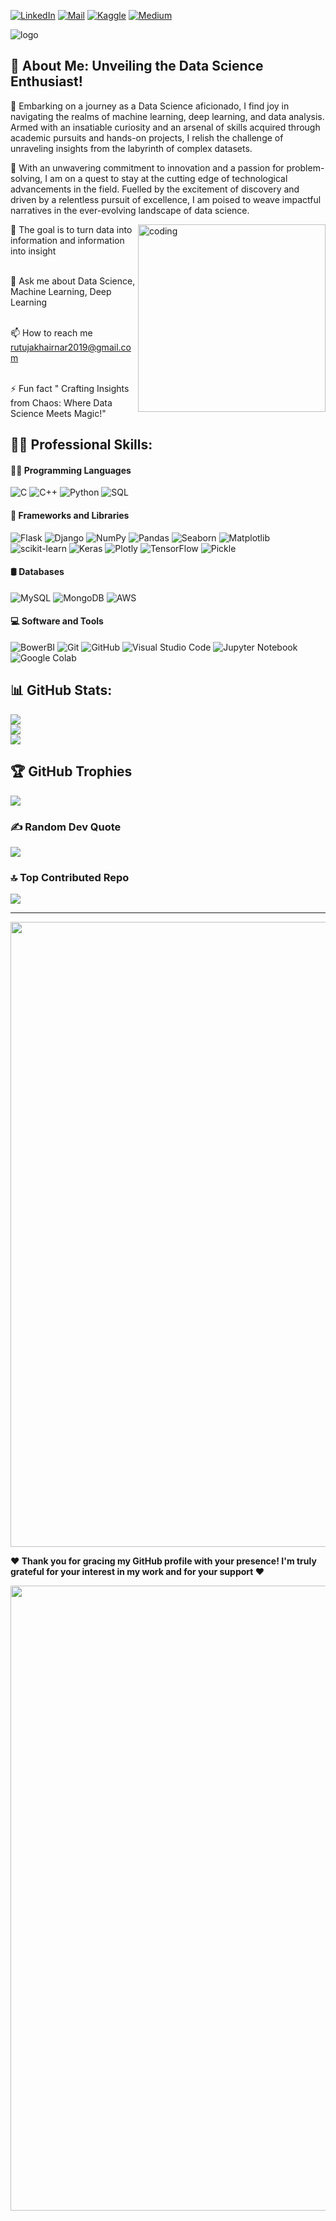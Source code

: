 

[ ![LinkedIn](https://img.shields.io/badge/LinkedIn-4682B4?style=for-the-badge&logo=linkedin&logoColor=white)](https://www.linkedin.com/in/%F0%9D%90%91%F0%9D%90%AE%F0%9D%90%AD%F0%9D%90%AE%F0%9D%90%A3%F0%9D%90%9A-%F0%9D%90%8A%F0%9D%90%A1%F0%9D%90%9A%F0%9D%90%A2%F0%9D%90%AB%F0%9D%90%A7%F0%9D%90%9A%F0%9D%90%AB-2b56b6201/) [![Mail](https://img.shields.io/badge/Mail-555555?style=for-the-badge&logo=mail.ru&logoColor=white)](mailto:rutujakhairnar2019@email.com) [![Kaggle](https://img.shields.io/badge/Kaggle-20BEFF?style=for-the-badge&logo=kaggle&logoColor=white)](https://www.kaggle.com/rutujasanjaykhairnar) [![Medium](https://img.shields.io/badge/Medium-555555?style=for-the-badge&logo=medium&logoColor=white)](https://medium.com/@rutujakhairnar2019)

![logo](https://miro.medium.com/v2/resize:fit:679/1*E6hq6ugrn79zjUU0fcwI6w.gif)


## 💫 About Me: Unveiling the Data Science Enthusiast!
🚀 Embarking on a journey as a Data Science aficionado, I find joy in navigating the realms of machine learning, deep learning, and data analysis. Armed with an insatiable curiosity and an arsenal of skills acquired through academic pursuits and hands-on projects, I relish the challenge of unraveling insights from the labyrinth of complex datasets.

🌟 With an unwavering commitment to innovation and a passion for problem-solving, I am on a quest to stay at the cutting edge of technological advancements in the field. Fuelled by the excitement of discovery and driven by a relentless pursuit of excellence, I am poised to weave impactful narratives in the ever-evolving landscape of data science.



<img align="right" alt="coding" width="300" src="https://images.lemonly.com/wp-content/uploads/2018/08/07150313/Homebase_Thumb_v01.gif">

📜 The goal is to turn data into information and information into insight<br><br>

💬 Ask me about Data Science, Machine Learning, Deep Learning<br><br>

📫 How to reach me rutujakhairnar2019@gmail.com<br><br>

⚡ Fun fact " Crafting Insights from Chaos: Where Data Science Meets Magic!"

## 👩‍💻 Professional Skills:
#### 👩‍💻 Programming Languages
![C](https://img.shields.io/badge/C-%2300599C.svg?style=for-the-badge&logo=c&logoColor=white)  ![C++](https://img.shields.io/badge/C++-%2300599C.svg?style=for-the-badge&logo=c%2B%2B&logoColor=white)  ![Python](https://img.shields.io/badge/Python-3670A0?style=for-the-badge&logo=python&logoColor=ffdd54)  ![SQL](https://img.shields.io/badge/SQL-%2300f.svg?style=for-the-badge&logo=sql&logoColor=white) 
#### 🧰 Frameworks and Libraries
![Flask](https://img.shields.io/badge/Flask-%23000.svg?style=for-the-badge&logo=flask&logoColor=white) ![Django](https://img.shields.io/badge/Django-%23092E20.svg?style=for-the-badge&logo=django&logoColor=white) ![NumPy](https://img.shields.io/badge/NumPy-%23013243.svg?style=for-the-badge&logo=numpy&logoColor=white) ![Pandas](https://img.shields.io/badge/Pandas-%23150458.svg?style=for-the-badge&logo=pandas&logoColor=white) ![Seaborn](https://img.shields.io/badge/Seaborn-%230164A3.svg?style=for-the-badge&logo=seaborn&logoColor=white) ![Matplotlib](https://img.shields.io/badge/Matplotlib-%23007ACC.svg?style=for-the-badge&logo=matplotlib&logoColor=white) ![scikit-learn](https://img.shields.io/badge/scikit--learn-%23F7931E.svg?style=for-the-badge&logo=scikit-learn&logoColor=white) ![Keras](https://img.shields.io/badge/Keras-%23D00000.svg?style=for-the-badge&logo=Keras&logoColor=white)
![Plotly](https://img.shields.io/badge/Plotly-%233F4F75.svg?style=for-the-badge&logo=plotly&logoColor=white) ![TensorFlow](https://img.shields.io/badge/TensorFlow-%23FF6F00.svg?style=for-the-badge&logo=TensorFlow&logoColor=white) ![Pickle](https://img.shields.io/badge/Pickle-%23FFD700.svg?style=for-the-badge&logo=pickle&logoColor=black)
#### 🛢️ Databases 
![MySQL](https://img.shields.io/badge/MySQL-%2300f.svg?style=for-the-badge&logo=mysql&logoColor=white)  ![MongoDB](https://img.shields.io/badge/MongoDB-%234ea94b.svg?style=for-the-badge&logo=mongodb&logoColor=white) ![AWS](https://img.shields.io/badge/AWS-%23232F3E.svg?style=for-the-badge&logo=amazon-aws&logoColor=white) 
#### 💻 Software and Tools
![BowerBI](https://img.shields.io/badge/BowerBI-%2300f.svg?style=for-the-badge&logo=bowerbi&logoColor=white)  ![Git](https://img.shields.io/badge/Git-%23F05033.svg?style=for-the-badge&logo=git&logoColor=white) ![GitHub](https://img.shields.io/badge/GitHub-%23181717.svg?style=for-the-badge&logo=github&logoColor=white) ![Visual Studio Code](https://img.shields.io/badge/Visual_Studio_Code-%23007ACC.svg?style=for-the-badge&logo=visual-studio-code&logoColor=white) ![Jupyter Notebook](https://img.shields.io/badge/Jupyter_Notebook-%23F37626.svg?style=for-the-badge&logo=jupyter&logoColor=white) ![Google Colab](https://img.shields.io/badge/Google_Colab-%23F9AB00.svg?style=for-the-badge&logo=google-colab&logoColor=white)

## 📊 GitHub Stats:
![](https://github-readme-stats.vercel.app/api?username=KhairnarRutuja&theme=gruvbox&hide_border=true&include_all_commits=true&count_private=true)<br/>
![](https://github-readme-streak-stats.herokuapp.com/?user=KhairnarRutuja&theme=gruvbox&hide_border=true)<br/>
![](https://github-readme-stats.vercel.app/api/top-langs/?username=KhairnarRutuja&theme=gruvbox&hide_border=true&include_all_commits=true&count_private=true&layout=compact)

## 🏆 GitHub Trophies
![](https://github-profile-trophy.vercel.app/?username=KhairnarRutuja&theme=juicyfresh&no-frame=true&no-bg=false&margin-w=4)

### ✍️ Random Dev Quote
![](https://quotes-github-readme.vercel.app/api?type=horizontal&theme=radical)

### 🔝 Top Contributed Repo
![](https://github-contributor-stats.vercel.app/api?username=KhairnarRutuja&limit=5&theme=gruvbox&combine_all_yearly_contributions=true)

---


<!-- Proudly created with GPRM ( https://gprm.itsvg.in ) -->
<img src="https://www.animatedimages.org/data/media/562/animated-line-image-0429.gif" width="1000px">
  
<b>❤️ Thank you for gracing my GitHub profile with your presence! I'm truly grateful for your interest in my work and for your support ❤️</b>
</div>

<img src="https://www.animatedimages.org/data/media/562/animated-line-image-0429.gif" width="1000px">

